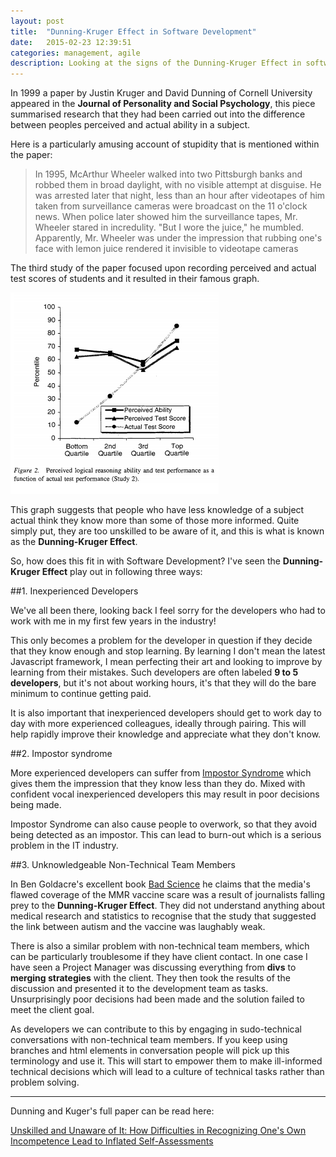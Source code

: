 ```yaml
---
layout: post
title:  "Dunning-Kruger Effect in Software Development"
date:   2015-02-23 12:39:51
categories: management, agile
description: Looking at the signs of the Dunning-Kruger Effect in software development teams 
---
```

In 1999 a paper by Justin Kruger and David Dunning of Cornell University appeared in the **Journal of Personality and Social Psychology**, this piece summarised research that they had been carried out into the difference between peoples perceived and actual ability in a subject.

Here is a particularly amusing account of stupidity that is mentioned within the paper:

> In 1995, McArthur Wheeler walked into two Pittsburgh banks
and robbed them in broad daylight, with no visible attempt at
disguise. He was arrested later that night, less than an hour after
videotapes of him taken from surveillance cameras were broadcast
on the 11 o'clock news. When police later showed him the surveillance
tapes, Mr. Wheeler stared in incredulity. "But I wore the
juice," he mumbled. Apparently, Mr. Wheeler was under the
impression that rubbing one's face with lemon juice rendered it
invisible to videotape cameras

The third study of the paper focused upon recording perceived and actual test scores of students and it resulted in their famous graph.  

![Dunning-Kruger Graph](/images/dunning-kruger.png)

This graph suggests that people who have less knowledge of a subject actual think they know more than some of those more informed. Quite simply put, they are too unskilled to be aware of it, and this is what is known as the **Dunning-Kruger Effect**.

So, how does this fit in with Software Development?  I've seen the **Dunning-Kruger Effect** play out in following three ways:  

##1. Inexperienced Developers

We've all been there, looking back I feel sorry for the developers who had to work with me in my first few years in the industry!

This only becomes a problem for the developer in question if they decide that they know enough and stop learning.  By learning I don't mean the latest Javascript framework, I mean perfecting their art and looking to improve by learning from their mistakes.  Such developers are often labeled **9 to 5 developers**, but it's not about working hours, it's that they will do the bare minimum to continue getting paid.

It is also important that inexperienced developers should get to work day to day with more experienced colleagues, ideally through pairing.  This will help rapidly improve their knowledge and appreciate what they don't know.  

##2. Impostor syndrome

More experienced developers can suffer from [Impostor Syndrome](http://en.wikipedia.org/wiki/Impostor_syndrome) which gives them the impression that they know less than they do. Mixed with confident vocal inexperienced developers this may result in poor decisions being made.

Impostor Syndrome can also cause people to overwork, so that they avoid being detected as an impostor.  This can lead to burn-out which is a serious problem in the IT industry. 

##3. Unknowledgeable Non-Technical Team Members

In Ben Goldacre's excellent book [Bad Science](http://en.wikipedia.org/wiki/Bad_Science_%28book%29) he claims that the media's flawed coverage of the MMR vaccine scare was a result of journalists falling prey to the **Dunning-Kruger Effect**. They did not understand anything about medical research and statistics to recognise that the study that suggested the link between autism and the vaccine was laughably weak.

There is also a similar problem with non-technical team members, which can be particularly troublesome if they have client contact.  In one case I have seen a Project Manager was discussing everything from **divs** to **merging strategies** with the client. They then took the results of the discussion and presented it to the development team as tasks.  Unsurprisingly poor decisions had been made and the solution failed to meet the client goal.

As developers we can contribute to this by engaging in sudo-technical conversations with non-technical team members.  If you keep using branches and html elements in conversation people will pick up this terminology and use it.  This will start to empower them to make ill-informed technical decisions which will lead to a culture of technical tasks rather than problem solving.

---
Dunning and Kuger's full paper can be read here: 

[Unskilled and Unaware of It: How Difficulties in Recognizing One's Own
Incompetence Lead to Inflated Self-Assessments](http://www.jerwood-no.org.uk/pdf/Dunning%20Kruger.pdf)